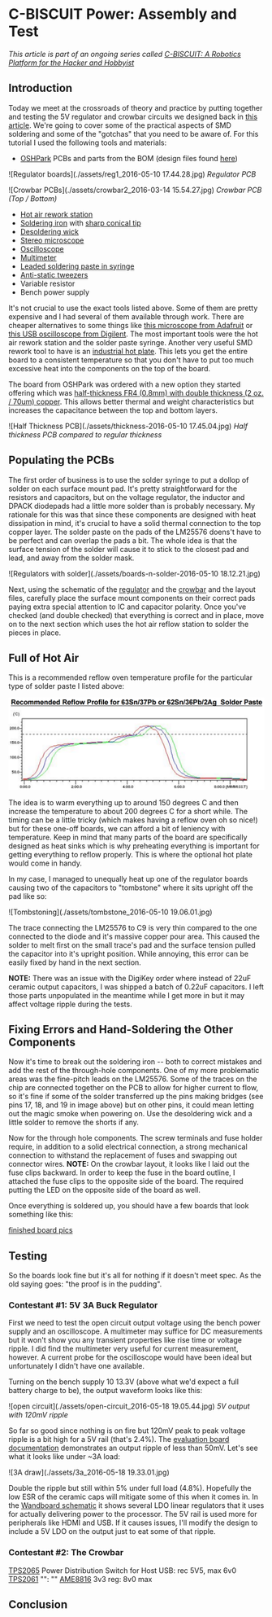 # C-BISCUIT Power: Assembly and Test

_This article is part of an ongoing series called [C-BISCUIT: A Robotics Platform for the Hacker and Hobbyist](http://www.allaboutcircuits.com/projects/c-biscuit-a-robotics-platform-for-the-hacker-and-hobbyist/)_

## Introduction

Today we meet at the crossroads of theory and practice by putting together and testing the 5V regulator and crowbar circuits we designed back in [this article](http://www.allaboutcircuits.com/projects/c-biscuit-power-5v-3a-buck-regulator-for-wandboard/). We're going to cover some of the practical aspects of SMD soldering and some of the "gotchas" that you need to be aware of. For this tutorial I used the following tools and materials:

* [OSHPark](https://oshpark.com/) PCBs and parts from the BOM (design files found [here](http://www.allaboutcircuits.com/uploads/articles/buck-reg-5v.zip))

![Regulator boards](./assets/reg1_2016-05-10 17.44.28.jpg)
_Regulator PCB_

![Crowbar PCBs](./assets/crowbar2_2016-03-14 15.54.27.jpg)
_Crowbar PCB (Top / Bottom)_

* [Hot air rework station](http://www.amazon.com/Kohree-Digital-Rework-Station-Solder/dp/B00ITMPQS2/ref=sr_1_1?ie=UTF8&qid=1463945705&sr=8-1&keywords=hot+air+rework)
* [Soldering iron](http://www.amazon.com/Hakko-FX888D-23BY-Digital-Soldering-FX-888D/dp/B00ANZRT4M/ref=sr_1_1?ie=UTF8&qid=1463945759&sr=8-1&keywords=hakko+fx-888d) with [sharp conical tip](http://www.amazon.com/Hakko-T18-I-Soldering-FX-8801-Conical/dp/B004OR6BZ8/ref=pd_sim_469_1?ie=UTF8&dpID=21nF-NecNnL&dpSrc=sims&preST=_AC_UL160_SR160%2C160_&refRID=1428P0D1KH6RMDP7PT5F)
* [Desoldering wick](http://www.amazon.com/Aven-17541-Desoldering-Wick-Width/dp/B019IU26UO/ref=sr_1_4?ie=UTF8&qid=1463945819&sr=8-4&keywords=desoldering+braid)
* [Stereo microscope](http://www.amazon.com/AmScope-SM-3TZ-80S-Professional-Trinocular-Magnification/dp/B0091V1DLY/ref=sr_1_5?s=industrial&srs=3016947011&ie=UTF8&qid=1463945943&sr=1-5&keywords=amscope+trinocular)
* [Oscilloscope](http://www.amazon.com/Rigol-DS1054Z-Digital-Oscilloscopes-Bandwidth/dp/B012938E76/ref=sr_1_1?ie=UTF8&qid=1463946007&sr=8-1&keywords=rigol+ds1054z)
* [Multimeter](http://www.amazon.com/Mastech-MS8268-MS8261-Digital-Multimeter/dp/B000JQ4O2U/ref=sr_1_7?ie=UTF8&qid=1463946032&sr=8-7&keywords=multimeter)
* [Leaded soldering paste in syringe](http://www.amazon.com/SOLDER-PASTE-REWORK-SN63-SYRINGE/dp/B00B88CDLM/ref=sr_1_12?srs=2587208011&ie=UTF8&qid=1463946165&sr=8-12&keywords=solder+paste)
* [Anti-static tweezers](http://www.amazon.com/OPCC-Non-magnetic-Tweezers-Anti-static-included/dp/B00Y1U10HC/ref=sr_1_3?ie=UTF8&qid=1463955605&sr=8-3&keywords=esd+tweezers)
* Variable resistor
* Bench power supply

It's not crucial to use the exact tools listed above. Some of them are pretty expensive and I had several of them available through work. There are cheaper alternatives to some things like [this microscope from Adafruit](https://www.adafruit.com/product/636) or [this USB oscilloscope from Digilent](http://store.digilentinc.com/analog-discovery-2-100msps-usb-oscilloscope-logic-analyzer-and-variable-power-supply/). The most important tools were the hot air rework station and the solder paste syringe. Another very useful SMD rework tool to have is an [industrial hot plate](http://www.amazon.com/Scilogex-86143101-MS-H280-Pro-Circular-Top-Magnetic/dp/B00AYGIFCA/ref=lp_318002011_1_2?s=industrial&ie=UTF8&qid=1463950757&sr=1-2). This lets you get the entire board to a consistent temperature so that you don't have to put too much excessive heat into the components on the top of the board. 

The board from OSHPark was ordered with a new option they started offering which was [half-thickness FR4 (0.8mm) with double thickness (2 oz. / 70um) copper](http://docs.oshpark.com/services/two-layer-hhdc/). This allows better thermal and weight characteristics but increases the capacitance between the top and bottom layers.

![Half Thickness PCB](./assets/thickness-2016-05-10 17.45.04.jpg)
_Half thickness PCB compared to regular thickness_

## Populating the PCBs

The first order of business is to use the solder syringe to put a dollop of solder on each surface mount pad. It's pretty straightforward for the resistors and capacitors, but on the voltage regulator, the inductor and DPACK diodepads had a little more solder than is probably necessary. My rationale for this was that since these components are designed with heat dissipation in mind, it's crucial to have a solid thermal connection to the top copper layer. The solder paste on the pads of the LM25576 doens't have to be perfect and can overlap the pads a bit. The whole idea is that the surface tension of the solder will cause it to stick to the closest pad and lead, and away from the solder mask.

![Regulators with solder](./assets/boards-n-solder-2016-05-10 18.12.21.jpg)

Next, using the schematic of the [regulator](http://www.allaboutcircuits.com/uploads/articles/buck-reg-5v-no-crowbar-schem.jpg) and the [crowbar](http://www.allaboutcircuits.com/uploads/articles/crowbar-6v.jpg) and the layout files, carefully place the surface mount components on their correct pads paying extra special attention to IC and capacitor polarity. Once you've checked (and double checked) that everything is correct and in place, move on to the next section which uses the hot air reflow station to solder the pieces in place.

## Full of Hot Air

This is a recommended reflow oven temperature profile for the particular type of solder paste I listed above:

![Reflow profile](./assets/reflow-profile.png)

The idea is to warm everything up to around 150 degrees C and then increase the temperature to about 200 degrees C for a short while. The timing can be a little tricky (which makes having a reflow oven oh so nice!) but for these one-off boards, we can afford a bit of leniency with temperature. Keep in mind that many parts of the board are specifically designed as heat sinks which is why preheating everything is important for getting everything to reflow properly. This is where the optional hot plate would come in handy.

In my case, I managed to unequally heat up one of the regulator boards causing two of the capacitors to "tombstone" where it sits upright off the pad like so:

![Tombstoning](./assets/tombstone_2016-05-10 19.06.01.jpg)

The trace connecting the LM25576 to C9 is very thin compared to the one connected to the diode and it's massive copper pour area. This caused the solder to melt first on the small trace's pad and the surface tension pulled the capacitor into it's upright position. While annoying, this error can be easily fixed by hand in the next section. 

**NOTE:** There was an issue with the DigiKey order where instead of 22uF ceramic output capacitors, I was shipped a batch of 0.22uF capacitors. I left those parts unpopulated in the meantime while I get more in but it may affect voltage ripple during the tests. 

## Fixing Errors and Hand-Soldering the Other Components

Now it's time to break out the soldering iron -- both to correct mistakes and add the rest of the through-hole components. One of my more problematic areas was the fine-pitch leads on the LM25576. Some of the traces on the chip are connected together on the PCB to allow for higher current to flow, so it's fine if some of the solder transferred up the pins making bridges (see pins 17, 18, and 19 in image above) but on other pins, it could mean letting out the magic smoke when powering on. Use the desoldering wick and a little solder to remove the shorts if any.

Now for the through hole components. The screw terminals and fuse holder require, in addition to a solid electrical connection, a strong mechanical connection to withstand the replacement of fuses and swapping out connector wires. **NOTE:** On the crowbar layout, it looks like I laid out the fuse clips backward. In order to keep the fuse in the board outline, I attached the fuse clips to the opposite side of the board. The required putting the LED on the opposite side of the board as well. 

Once everything is soldered up, you should have a few boards that look something like this:

[finished board pics](fuck-you)

## Testing

So the boards look fine but it's all for nothing if it doesn't meet spec. As the old saying goes: "the proof is in the pudding".

### Contestant #1: 5V 3A Buck Regulator

First we need to test the open circuit output voltage using the bench power supply and an oscilloscope. A multimeter may suffice for DC measurements but it won't show you any transient properties like rise time or voltage ripple. I did find the multimeter very useful for current measurement, however. A current probe for the oscilloscope would have been ideal but unfortunately I didn't have one available.

Turning on the bench supply 10 13.3V (above what we'd expect a full battery charge to be), the output waveform looks like this: 

![open circuit](./assets/open-circuit_2016-05-18 19.05.44.jpg)
_5V output with 120mV ripple_

So far so good since nothing is on fire but 120mV peak to peak voltage ripple is a bit high for a 5V rail (that's 2.4%). The [evaluation board documentation](http://www.ti.com/lit/ug/snva217c/snva217c.pdf) demonstrates an output ripple of less than 50mV. Let's see what it looks like under ~3A load:

![3A draw](./assets/3a_2016-05-18 19.33.01.jpg)

Double the ripple but still within 5% under full load (4.8%). Hopefully the low ESR of the ceramic caps will mitigate some of this when it comes in. In the [Wandboard schematic](http://www.wandboard.org/images/downloads/wbquad-revb1-userguide.pdf) it shows several LDO linear regulators that it uses for actually delivering power to the processor. The 5V rail is used more for peripherals like HDMI and USB. If it causes issues, I'll modify the design to include a 5V LDO on the output just to eat some of that ripple.

### Contestant #2: The Crowbar

[TPS2065](http://www.ti.com/lit/ds/symlink/tps2066.pdf) Power Distribution Switch for Host USB: rec 5V5, max 6v0
[TPS2061](http://www.ti.com/lit/ds/symlink/tps2066.pdf) "": ""
[AME8816](http://www.ame.com.tw/Product/Datasheet/AME8816.pdf) 3v3 reg: 8v0 max

## Conclusion

